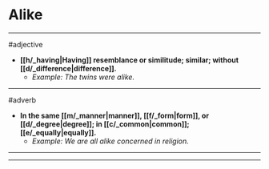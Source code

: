 # Alike
---
#adjective
- **[[h/_having|Having]] resemblance or similitude; similar; without [[d/_difference|difference]].**
	- _Example: The twins were alike._
---
#adverb
- **In the same [[m/_manner|manner]], [[f/_form|form]], or [[d/_degree|degree]]; in [[c/_common|common]]; [[e/_equally|equally]].**
	- _Example: We are all alike concerned in religion._
---
---
